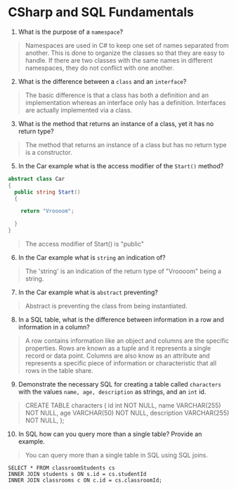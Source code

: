 # CSharp and SQL Fundamentals
01. What is the purpose of a `namespace`?

  > Namespaces are used in C# to keep one set of names separated from another. This is done to organize the classes so that they are easy to handle. If there are two classes with the same names in different namespaces, they do not conflict with one another.

02. What is the difference between a `class` and an `interface`?

  > The basic difference is that a class has both a definition and an implementation whereas an interface only has a definition. Interfaces are actually implemented via a class. 

03. What is the method that returns an instance of a class, yet it has no return type?

  > The method that returns an instance of a class but has no return type is a constructor.

05. In the Car example what is the access modifier of the `Start()` method?

  ```c#
  abstract class Car
  {
    public string Start()
    {

      return "Vroooom";

    }
  }
  ```

  > The access modifier of Start() is "public"

06. In the Car example what is `string` an indication of?

  > The 'string' is an indication of the return type of "Vroooom" being a string.  

07. In the Car example what is `abstract` preventing?

  > Abstract is preventing the class from being instantiated.  

08. In a SQL table, what is the difference between information in a row and information in a column?

  > A row contains information like an object and columns are the specific properties.  Rows are known as a tuple and it represents a single record or data point.  Columns are also know as an attribute and represents a specific piece of information or characteristic that all rows in the table share.

09. Demonstrate the necessary SQL for creating a table called `characters` with the values `name, age, description` as strings, and an `int` id.

  >  CREATE TABLE characters (
    id int NOT NULL,
    name VARCHAR(255) NOT NULL,
    age VARCHAR(50) NOT NULL,
    description VARCHAR(255) NOT NULL,
);

10. In SQL how can you query more than a single table? Provide an example.

  > You can query more than a single table in SQL using SQL joins.  

    SELECT * FROM classroomStudents cs
    INNER JOIN students s ON s.id = cs.studentId
    INNER JOIN classrooms c ON c.id = cs.classroomId;

